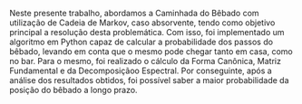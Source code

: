Neste presente trabalho, abordamos a Caminhada do Bêbado com utilização de
Cadeia de Markov, caso absorvente, tendo como objetivo principal a resolução
desta problemática. Com isso, foi implementado um algoritmo em Python capaz de
calcular a probabilidade dos passos do bêbado, levando em conta que o mesmo pode
chegar tanto em casa, como no bar. Para o mesmo, foi realizado o cálculo da Forma
Canônica, Matriz Fundamental e da Decomposiçãoo Espectral. Por conseguinte,
após a análise dos resultados obtidos, foi possível saber a maior probabilidade da
posição do bêbado a longo prazo.